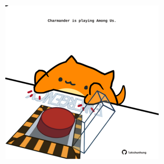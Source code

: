 <!-- built at 02/04/2024, 16:00:50 UTC -->
<p align="center">
  <img width="500" height="500" src="./ReadmeImage.svg">
</p>

